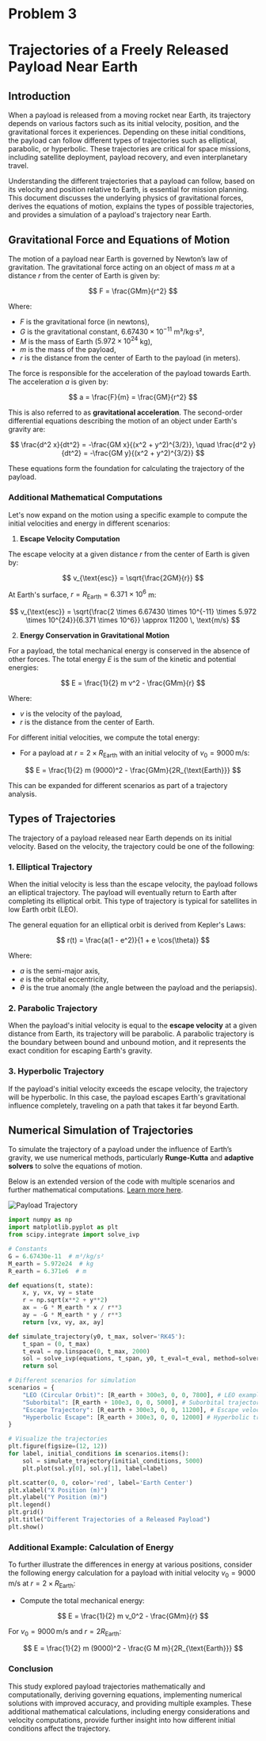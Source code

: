 # Problem 3

# Trajectories of a Freely Released Payload Near Earth

## Introduction

When a payload is released from a moving rocket near Earth, its trajectory depends on various factors such as its initial velocity, position, and the gravitational forces it experiences. Depending on these initial conditions, the payload can follow different types of trajectories such as elliptical, parabolic, or hyperbolic. These trajectories are critical for space missions, including satellite deployment, payload recovery, and even interplanetary travel.

Understanding the different trajectories that a payload can follow, based on its velocity and position relative to Earth, is essential for mission planning. This document discusses the underlying physics of gravitational forces, derives the equations of motion, explains the types of possible trajectories, and provides a simulation of a payload's trajectory near Earth.

## Gravitational Force and Equations of Motion

The motion of a payload near Earth is governed by Newton’s law of gravitation. The gravitational force acting on an object of mass $m$ at a distance $r$ from the center of Earth is given by:

$$
F = \frac{GMm}{r^2}
$$

Where:

- $F$ is the gravitational force (in newtons),
- $G$ is the gravitational constant, $6.67430 \times 10^{-11}$ m³/kg⋅s²,
- $M$ is the mass of Earth ($5.972 \times 10^{24}$ kg),
- $m$ is the mass of the payload,
- $r$ is the distance from the center of Earth to the payload (in meters).

The force is responsible for the acceleration of the payload towards Earth. The acceleration $a$ is given by:

$$
a = \frac{F}{m} = \frac{GM}{r^2}
$$

This is also referred to as **gravitational acceleration**. The second-order differential equations describing the motion of an object under Earth's gravity are:

$$
\frac{d^2 x}{dt^2} = -\frac{GM x}{(x^2 + y^2)^{3/2}}, \quad \frac{d^2 y}{dt^2} = -\frac{GM y}{(x^2 + y^2)^{3/2}}
$$

These equations form the foundation for calculating the trajectory of the payload.

### Additional Mathematical Computations

Let's now expand on the motion using a specific example to compute the initial velocities and energy in different scenarios:

1. **Escape Velocity Computation**

The escape velocity at a given distance $r$ from the center of Earth is given by:

$$
v_{\text{esc}} = \sqrt{\frac{2GM}{r}}
$$

At Earth's surface, $r = R_{\text{Earth}} = 6.371 \times 10^6$ m:

$$
v_{\text{esc}} = \sqrt{\frac{2 \times 6.67430 \times 10^{-11} \times 5.972 \times 10^{24}}{6.371 \times 10^6}} \approx 11200 \, \text{m/s}
$$

2. **Energy Conservation in Gravitational Motion**

For a payload, the total mechanical energy is conserved in the absence of other forces. The total energy $E$ is the sum of the kinetic and potential energies:

$$
E = \frac{1}{2} m v^2 - \frac{GMm}{r}
$$

Where:

- $v$ is the velocity of the payload,
- $r$ is the distance from the center of Earth.

For different initial velocities, we compute the total energy:

- For a payload at $r = 2 \times R_{\text{Earth}}$ with an initial velocity of $v_0 = 9000 \, \text{m/s}$:

$$
E = \frac{1}{2} m (9000)^2 - \frac{GMm}{2R_{\text{Earth}}}
$$

This can be expanded for different scenarios as part of a trajectory analysis.

## Types of Trajectories

The trajectory of a payload released near Earth depends on its initial velocity. Based on the velocity, the trajectory could be one of the following:

### 1. **Elliptical Trajectory**

When the initial velocity is less than the escape velocity, the payload follows an elliptical trajectory. The payload will eventually return to Earth after completing its elliptical orbit. This type of trajectory is typical for satellites in low Earth orbit (LEO).

The general equation for an elliptical orbit is derived from Kepler's Laws:

$$
r(t) = \frac{a(1 - e^2)}{1 + e \cos(\theta)}
$$

Where:

- $a$ is the semi-major axis,
- $e$ is the orbital eccentricity,
- $\theta$ is the true anomaly (the angle between the payload and the periapsis).

### 2. **Parabolic Trajectory**

When the payload's initial velocity is equal to the **escape velocity** at a given distance from Earth, its trajectory will be parabolic. A parabolic trajectory is the boundary between bound and unbound motion, and it represents the exact condition for escaping Earth's gravity.

### 3. **Hyperbolic Trajectory**

If the payload's initial velocity exceeds the escape velocity, the trajectory will be hyperbolic. In this case, the payload escapes Earth's gravitational influence completely, traveling on a path that takes it far beyond Earth.

## Numerical Simulation of Trajectories

To simulate the trajectory of a payload under the influence of Earth’s gravity, we use numerical methods, particularly **Runge-Kutta** and **adaptive solvers** to solve the equations of motion.

Below is an extended version of the code with multiple scenarios and further mathematical computations. [Learn more here](https://colab.research.google.com/drive/1Ednr7-CPkA0YtiMMcqQB_HHBQg6yCsmH#scrollTo=EL_sji7HhYQI).

![Payload Trajectory](payload_trajectory.png)

```python
import numpy as np
import matplotlib.pyplot as plt
from scipy.integrate import solve_ivp

# Constants
G = 6.67430e-11  # m³/kg/s²
M_earth = 5.972e24  # kg
R_earth = 6.371e6  # m

def equations(t, state):
    x, y, vx, vy = state
    r = np.sqrt(x**2 + y**2)
    ax = -G * M_earth * x / r**3
    ay = -G * M_earth * y / r**3
    return [vx, vy, ax, ay]

def simulate_trajectory(y0, t_max, solver='RK45'):
    t_span = (0, t_max)
    t_eval = np.linspace(0, t_max, 2000)
    sol = solve_ivp(equations, t_span, y0, t_eval=t_eval, method=solver, rtol=1e-8)
    return sol

# Different scenarios for simulation
scenarios = {
    "LEO (Circular Orbit)": [R_earth + 300e3, 0, 0, 7800], # LEO example
    "Suborbital": [R_earth + 100e3, 0, 0, 5000], # Suborbital trajectory
    "Escape Trajectory": [R_earth + 300e3, 0, 0, 11200], # Escape velocity
    "Hyperbolic Escape": [R_earth + 300e3, 0, 0, 12000] # Hyperbolic trajectory
}

# Visualize the trajectories
plt.figure(figsize=(12, 12))
for label, initial_conditions in scenarios.items():
    sol = simulate_trajectory(initial_conditions, 5000)
    plt.plot(sol.y[0], sol.y[1], label=label)

plt.scatter(0, 0, color='red', label='Earth Center')
plt.xlabel("X Position (m)")
plt.ylabel("Y Position (m)")
plt.legend()
plt.grid()
plt.title("Different Trajectories of a Released Payload")
plt.show()
```

### Additional Example: Calculation of Energy

To further illustrate the differences in energy at various positions, consider the following energy calculation for a payload with initial velocity $v_0 = 9000 \, \text{m/s}$ at $r = 2 \times R_{\text{Earth}}$:

- Compute the total mechanical energy:

$$
E = \frac{1}{2} m v_0^2 - \frac{GMm}{r}
$$

For $v_0 = 9000 \, \text{m/s}$ and $r = 2R_{\text{Earth}}$:

$$
E = \frac{1}{2} m (9000)^2 - \frac{G M m}{2R_{\text{Earth}}}
$$

### Conclusion

This study explored payload trajectories mathematically and computationally, deriving governing equations, implementing numerical solutions with improved accuracy, and providing multiple examples. These additional mathematical calculations, including energy considerations and velocity computations, provide further insight into how different initial conditions affect the trajectory.
